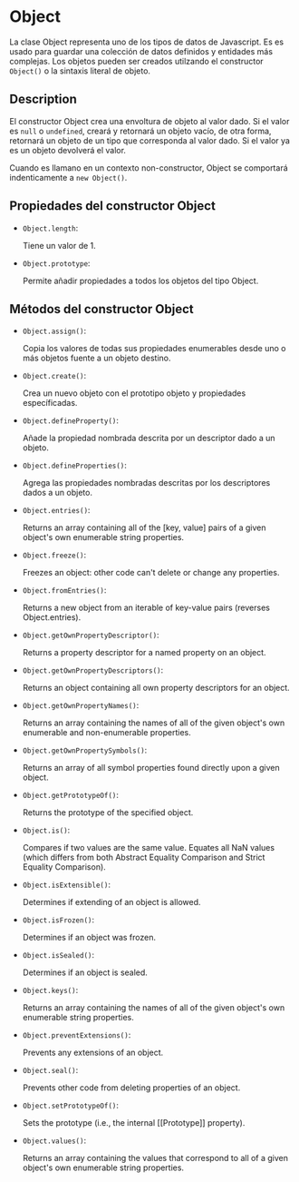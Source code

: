 # **Object**

La clase Object representa uno de los tipos de datos de Javascript. Es es usado para guardar una colección de datos definidos y entidades más complejas. Los objetos pueden ser creados utilzando el constructor `Object()` o la sintaxis literal de objeto.

## Description

El constructor Object crea una envoltura de objeto al valor dado. Si el valor es `null` o `undefined`, creará y retornará un objeto vacío, de otra forma, retornará un objeto de un tipo que corresponda al valor dado. Si el valor ya es un objeto devolverá el valor.

Cuando es llamano en un contexto non-constructor, Object se comportará indenticamente a `new Object()`.

## Propiedades del constructor Object

- `Object.length`:

  Tiene un valor de 1.

- `Object.prototype`:

  Permite añadir propiedades a todos los objetos del tipo Object.

## Métodos del constructor Object

- `Object.assign()`:

  Copia los valores de todas sus propiedades enumerables desde uno o más objetos fuente a un objeto destino.

- `Object.create()`:

  Crea un nuevo objeto con el prototipo objeto y propiedades específicadas.

- `Object.defineProperty()`:

  Añade la propiedad nombrada descrita por un descriptor dado a un objeto.

- `Object.defineProperties()`:

  Agrega las propiedades nombradas descritas por los descriptores dados a un objeto.

- `Object.entries()`:

  Returns an array containing all of the [key, value] pairs of a given object's own enumerable string properties.

- `Object.freeze()`:

  Freezes an object: other code can't delete or change any properties.

- `Object.fromEntries()`:

  Returns a new object from an iterable of key-value pairs (reverses Object.entries).

- `Object.getOwnPropertyDescriptor()`:

  Returns a property descriptor for a named property on an object.

- `Object.getOwnPropertyDescriptors()`:

  Returns an object containing all own property descriptors for an object.

- `Object.getOwnPropertyNames()`:

  Returns an array containing the names of all of the given object's own enumerable and non-enumerable properties.

- `Object.getOwnPropertySymbols()`:

  Returns an array of all symbol properties found directly upon a given object.

- `Object.getPrototypeOf()`:

  Returns the prototype of the specified object.

- `Object.is()`:

  Compares if two values are the same value. Equates all NaN values (which differs from both Abstract Equality Comparison and Strict Equality Comparison).

- `Object.isExtensible()`:

  Determines if extending of an object is allowed.

- `Object.isFrozen()`:

  Determines if an object was frozen.

- `Object.isSealed()`:

  Determines if an object is sealed.

- `Object.keys()`:

  Returns an array containing the names of all of the given object's own enumerable string properties.

- `Object.preventExtensions()`:

  Prevents any extensions of an object.

- `Object.seal()`:

  Prevents other code from deleting properties of an object.

- `Object.setPrototypeOf()`:

  Sets the prototype (i.e., the internal [[Prototype]] property).

- `Object.values()`:

  Returns an array containing the values that correspond to all of a given object's own enumerable string properties.
